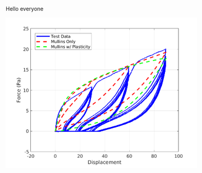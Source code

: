 Hello everyone

![alt text](https://github.com/jr3737/HyperelasticFractureV1/blob/master/prediction_vs_testdata.png "My Image Title 1")
